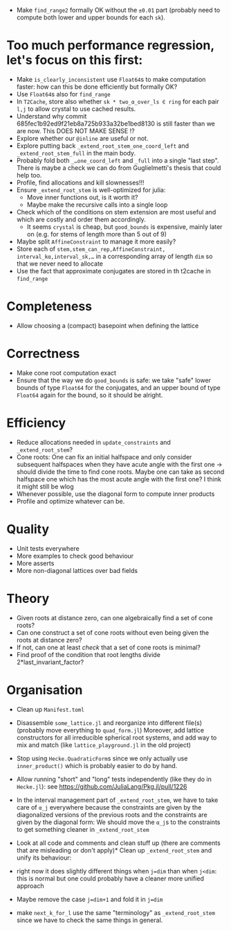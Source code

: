 *   Make `find_range2` formally OK without the `±0.01` part (probably need to compute both lower and upper bounds for each `sk`).

# Too much performance regression, let's focus on this first:

*   Make `is_clearly_inconsistent` use `Float64`s to make computation faster: how can this be done efficiently but formally OK?
*   Use `Float64`s also for `find_range`
*   In `T2Cache`, store also whether `sk * two_α_over_ls ∈ ring` for each pair `l,j` to allow crystal to use cached results.
*   Understand why commit 685fec1b92ed9f21eb8a725b933a32be1bed8130 is still faster than we are now.
    This DOES NOT MAKE SENSE !?
*   Explore whether our `@inline` are useful or not.
*   Explore putting back `_extend_root_stem_one_coord_left` and `_extend_root_stem_full` in the main body.
*   Probably fold both `_…one_coord_left` and `_full` into a single "last step". There is maybe a check we can do from Guglielmetti's thesis that could help too.
*   Profile, find allocations and kill slownesses!!!
*   Ensure `_extend_root_stem` is well-optimized for julia:
    *   Move inner functions out, is it worth it?
    *   Maybe make the recursive calls into a single loop
*	Check which of the conditions on stem extension are most useful and which are costly and order them accordingly.
    *   It seems `crystal` is cheap, but `good_bounds` is expensive, mainly later on (e.g. for stems of length more than 5 out of 9)
*   Maybe split `AffineConstraint` to manage it more easily?
*   Store each of `stem,stem_can_rep,AffineConstraint, interval_kα,interval_sk,…` in a corresponding array of length `dim` so that we never need to allocate
*   Use the fact that approximate conjugates are stored in th t2cache in `find_range`

# Completeness

* Allow choosing a (compact) basepoint when defining the lattice

# Correctness

*	Make cone root computation exact
*   Ensure that the way we do `good_bounds` is safe: we take "safe" lower bounds of type `Float64` for the conjugates, and an upper bound of type `Float64` again for the bound, so it should be alright.

# Efficiency

*	Reduce allocations needed in `update_constraints` and `_extend_root_stem`? 
*	Cone roots: One can fix an initial halfspace and only consider subsequent halfspaces when they have acute angle with the first one → should divide the time to find cone roots.
    Maybe one can take as second halfspace one which has the most acute angle with the first one? I think it might still be wlog
*	Whenever possible, use the diagonal form to compute inner products
*	Profile and optimize whatever can be.

# Quality

*	Unit tests everywhere
*	More examples to check good behaviour
*	More asserts
*	More non-diagonal lattices over bad fields

# Theory

*	Given roots at distance zero, can one algebraically find a set of cone roots?
*	Can one construct a set of cone roots without even being given the roots at distance zero?
*	If not, can one at least *check* that a set of cone roots is minimal?
*	Find proof of the condition that root lengths divide 2*last_invariant_factor?

# Organisation

*	Clean up `Manifest.toml`
*	Disassemble `some_lattice.jl` and reorganize into different file(s) (probably move everything to `quad_form.jl`)
  Moreover, add lattice constructors for all irreducible spherical root systems, and add way to mix and match (like `lattice_playground.jl` in the old project)
*	Stop using `Hecke.QuadraticForm`s since we only actually use `inner_product()` which is probably easier to do by hand.
*	Allow running "short" and "long" tests independently (like they do in `Hecke.jl`): see https://github.com/JuliaLang/Pkg.jl/pull/1226
*	In the interval management part of `_extend_root_stem`, we have to take care of `α_j` everywhere because the constraints are given by the diagonalized versions of the previous roots and the constraints are given by the diagonal form: We should move the `α_j`s to the constraints to get something cleaner in `_extend_root_stem`
*	Look at all code and comments and clean stuff up (there are comments that are misleading or don't apply)* Clean up `_extend_root_stem` and unify its behaviour: 

  * right now it does slightly different things when `j=dim` than when `j<dim`: this is normal but one could probably have a cleaner more unified approach
  * Maybe remove the case `j=dim+1` and fold it in `j=dim`
  * make `next_k_for_l` use the same "terminology" as `_extend_root_stem` since we have to check the same things in general.
